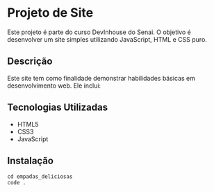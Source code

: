 # Projeto de Site

Este projeto é parte do curso DevInhouse do Senai. O objetivo é desenvolver um site simples utilizando JavaScript, HTML e CSS puro.

## Descrição

Este site tem como finalidade demonstrar habilidades básicas em desenvolvimento web. Ele inclui:

## Tecnologias Utilizadas

- HTML5
- CSS3
- JavaScript

## Instalação

```git clone https://github.com/henriquetorrescampos/empadas_deliciosas.git
cd empadas_deliciosas
code .
```
